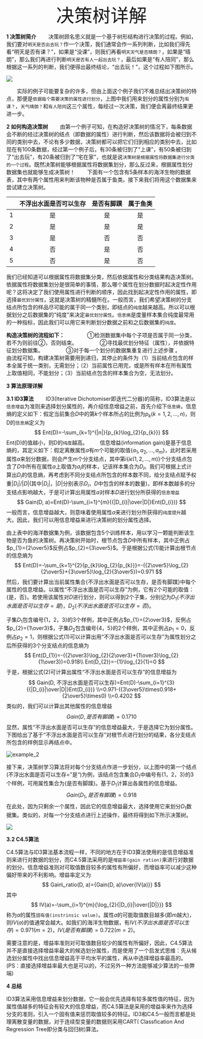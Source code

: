<center>
	<font face="黑体" size=8>
		决策树详解
	</font>
</center>  

**1 决策树简介** 
&emsp;&emsp;决策树顾名思义就是一个基于树形结构进行决策的过程。例如，我们要对`明天是否出去玩？`作一个决策，我们通常会作一系列判断，比如我们得先看“明天是否有课？”，如果是“没课”，则我们再看`明天天气是否晴朗？`，如果是“晴朗”，那么我们再进行判断`明天是否有人一起出去玩？`，最后如果是“有人陪同”，那么根据这一系列的判断，我们便得出最终结论，“出去玩！”，这个过程如下图所示。  

![](./ID3/example_1.png)

&emsp;&emsp;实际的例子可能要复杂的许多，但由上面这个例子我们不难总结出决策树的特点，那便是`依据每个需要决策的属性进行划分`，上图中我们用来划分的属性分别为`有课？`，`天气晴朗？`和`有人陪同`这三个属性，每经过一次决策，我们便会离最终结果更进一步。  

**2 如何构造决策树** 
&emsp;&emsp;由第一个例子可知，在构造好决策树的情况下，每条数据会不断的经过决策树的结点（即数据的属性）进行判断，然后该数据将会被归到不同的类别中去，不论有多少数据，决策树都可以把它们归到相应的类别中去，比如现在有100条数据，经过第一个例子后，有30条被归到了“上课”，有50条被归到了“出去玩”，有20条被归到了“宅在家”，也就是说`决策树是根据属性将数据集进行分类的一个过程`。既然决策树能够根据属性将数据集划分，那么反过来，根据属性划分数据集也就能够生成决策树！ 
&emsp;&emsp;下面有一个包含有5条样本的海洋生物的数据表，其中有两个属性用来判断该物种是否属于鱼类。接下来我们将用这个数据集来尝试建立决策树。

|      | 不浮出水面是否可以生存 | 是否有脚蹼 | 属于鱼类 |
| :--: | :--------------------: | :--------: | :------: |
|  1   |           是           |     是     |    是    |
|  2   |           是           |     是     |    是    |
|  3   |           是           |     否     |    否    |
|  4   |           否           |     是     |    否    |
|  5   |           否           |     是     |    否    |

我们已经知道可以根据属性将数据集分类，然后依据属性和分类结果构造决策树。依据属性将数据集划分是很简单的事情，那么哪个属性在划分数据时起决定性作用呢？这将决定了我们使用属性进行判断的顺序，因此找到起决定性作用的属性，即选择`最优划分属性`，这就是决策树的精髓所在。一般而言，我们希望决策树的分支结点所包含的样品尽可能的属于同一个类别，即结点的`纯度`越来越高。所以可以根据划分之后数据集的“纯度”来决定`最优划分属性`。`信息熵`是度量样本集合纯度最常用的一种指标，因此我们可以用它来判断划分数据之前和之后数据集的`纯度`。

**构造决策树的流程如下：**
&emsp;&emsp;&emsp;&emsp;①检测数据集中每个子项是否属于同一分类，若不为则前往②，否则结束。
&emsp;&emsp;&emsp;&emsp;②寻找最优划分特征（属性），并依据特征划分数据集。
&emsp;&emsp;&emsp;&emsp;③对于每一个划分的数据集重复进行上述步骤 。
&emsp;&emsp;由流程可知，构建决策树需要用到递归，其停止的条件为（1）当前结点包含的样本全属于统一类别，无需划分；（2）当前属性已用完，或是所有样本在所有属性上取值相同，不能划分；（3）当前结点包含的样本集合为空，无法划分。 

**3 算法原理详解** 

**3.1 ID3算法** 
&emsp;&emsp;ID3(Iterative Dichotomiser即迭代二分器)的简称，ID3算法是以`信息增益`为准则来选择划分属性的，再介绍信息增益之前，首先介绍下`信息熵`，信息熵的定义如下：假定当前集合$D$中的第$k$个样本所占的比例为$p_{k}(k=1,2,...,n)$，则D的`信息熵`定义为
$$
Ent(D)=-\sum_{k=1}^{|n|}{p_{k}\log_{2}{p_{k}}}
$$
Ent(D)的值越小，则D的`纯度`越高。 
&emsp;&emsp;信息增益(information gain)是基于信息熵的，其定义如下：假定离散属性$a$有$m$个可能的取值$\lbrace{a_{1},a_{2},\dots,a_{m}}\rbrace$，此时若采用属性$a$来划分数据，则会产生$m$个分支结点，其中第$i\lbrace{i\epsilon(1,2,\dots,m)}\rbrace$个分支结点包含了$D$中所有在属性$a$上取值为$a_{i}$的样本，记该样本集合为$D_{i}$。我们可根据上式计算出$D_{i}$的信息熵，再考虑到不同分支结点所包含的样本数不同，给分支结点赋予权重$|D_{i}|/|D|$(其中$|D_{i}|$，$|D|$分别表示$D_{i}$，$D$中包含的样本的数量)，即样本数越多的分支结点影响越大，于是可计算出用属性$a$对样本$D$进行划分所获得的`信息增益`
$$
Gain(D, a)=Ent(D)-\sum_{i=1}^{m}{{|D_{i}|\over|D|}Ent(D_{i})}
$$
一般而言，信息增益越大，则意味着使用属性$a$来进行划分所获得的`纯度提升`越大。因此，我们可以用信息增益来进行决策树的划分属性选择。

由上表中的海洋数据集为例，该数据包含5个训练样本，用以学习一颗能判断该生物是否为鱼的决策树。再决策树开始时，根节点包含$D$中所有样本，其中正例占$p_{1}={2\over5}$反例占$p_{2}={3\over5}$。于是根据公式(1)能计算出根节点的信息熵为
$$
Ent(D)=-\sum_{k=1}^{2}{p_{k}\log_{2}{p_{k}}}=-({2\over5}\log_{2}{2\over5}+{3\over5}\log_{2}{3\over5})=0.971
$$
然后，我们要计算出当前属性集合$\lbrace$不浮出水面是否可以生存，是否有脚蹼$\rbrace$中每个属性的信息增益。以属性“不浮出水面是否可以生存”为例，它有2个可能的取值：$\lbrace$是，否$\rbrace$。若使用该属性对$D$进行划分，则可以得到2个子集，分别记为$D_{1}(不浮出水面是否可以生存=是)$，$D_{2}(不浮出水面是否可以生存=否)$。

子集$D_{1}$包含编号$\lbrace$1，2，3$\rbrace$的3个样例，其中正例占$p_{1}={2\over3}$，反例占$p_{2}={1\over3}$，子集$D_{2}$包含编号$\lbrace$4，5$\rbrace$的2个样例，其中正例占$p_{1}={0}$，反例占$p_{2}={1}$，则根据公式(1)可以计算出用“不浮出水面是否可以生存”为属性划分之后所获得的3个分支结点的信息熵为
$$
Ent(D_{1})=-({2\over3}\log_{2}{2\over3}+{1\over3}\log_{2}{1\over3})=0.918\\
Ent(D_{2})=-{1}\log_{2}{1}=0
$$
于是，根据公式(2)可计算出属性“不浮出水面是否可以生存”的信息增益为
$$
Gain(D, 不浮出水面是否可以生存)=Ent(D)-\sum_{i=1}^{3}{{|D_{i}|\over|D|}Ent(D_{i})}
\\=0.971-({3\over5}\times0.918+{2\over5}\times0)
\\=0.4202
$$
类似的，我们可以计算出其他属性的信息增益
$$
Gain(D, 是否有脚蹼)=0.1710
$$
显然，属性“不浮出水面是否可以生存”的信息增益最大，于是选择它为划分属性。下图给出了基于“不浮出水面是否可以生存”对根节点进行划分的结果，各分支结点所包含的样例显示再结点中。

![example_2](F:%5CBlog%5CMachine_Learning%5CDecision_Tree%5CID3%5Cexample_2.png)

接下来，决策树学习算法将对每个分支结点作进一步划分，以上图中的第一个结点(不浮出水面是否可以生存=”是“)为例，该结点包含集合$D_{1}$中编号有$\lbrace$1，2，3$\rbrace$的3个样例，可用属性集合为$\lbrace$是否有脚蹼$\rbrace$。基于$D_{1}$计算出各属性的信息增益。
$$
Gain(D_{1}, 是否有脚蹼)=0.918
$$
在此处，因为只剩余一个属性，因此它的信息增益最大，选择使用它来划分$D_{1}$数据集。类似的，对每一个分支结点进行上述操作，最终将得到如下所示决策树。

![](F:%5CBlog%5CMachine_Learning%5CDecision_Tree%5CID3%5Cexample_3.png)

**3.2 C4.5算法** 

C4.5算法与ID3算法基本流程一样，不同的地方在于ID3算法使用的是信息增益准则来进行对数据的划分，而C4.5算法采用的是`增益率(gain ration)`来进行对数据的划分。信息增益准则对可取值数目较多的属性有所偏好，而增益率可以减少这种偏好带来的不利影响。增益率定义为
$$
Gain\_ratio(D, a)={Gain(D, a)\over{IV(a)}}
$$
其中
$$
IV(a)=-\sum_{i=1}^{m}{\log_{2}{|D_{i}|\over{|D|}}}
$$
称为$a$的属性`固有值(instrinsic value)`。属性$a$的可能取值数目越多(即$m$越大)，则$IV(a)$的值通常会越大。如我们的海洋生物数据，有$IV(不浮出水面是否可以生存)=0.971(m=2)$，$IV(是否有脚蹼)=0.722(m=2)$。

需要注意的是，增益率准则对可取值数目较少的属性有所偏好，因此，C4.5算法并不是直接选择增益率最大的候选划分属性，而是使用了一个启发式思维：先从候选划分属性中找出信息增益高于平均水平的属性，再从中选择增益率最高的。(PS：直接选择增益率最大也是可以的，不过另外一种方法能够减少算法的一些弊端)

**4 总结**

ID3算法采用信息增益来划分数据，它一般会优先选择有较多属性值的特征，因为属性值越多的特征会有较大的信息增益，而C4.5算法是采用的增益率来作为选择分支的准则，引入一个固有值来惩罚取值较多的特征。ID3和C4.5一般而言都是处理离散变量的数据，对于连续型变量的数据则采用CART( Classfication And Regression Tree即分类与回归树)算法。